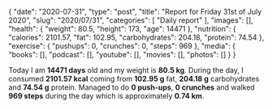 {
    "date": "2020-07-31",
    "type": "post",
    "title": "Report for Friday 31st of July 2020",
    "slug": "2020\/07\/31",
    "categories": [
        "Daily report"
    ],
    "images": [],
    "health": {
        "weight": 80.5,
        "height": 173,
        "age": 14471
    },
    "nutrition": {
        "calories": 2101.57,
        "fat": 102.95,
        "carbohydrates": 204.18,
        "protein": 74.54
    },
    "exercise": {
        "pushups": 0,
        "crunches": 0,
        "steps": 969
    },
    "media": {
        "books": [],
        "podcast": [],
        "youtube": [],
        "movies": [],
        "photos": []
    }
}

Today I am <strong>14471 days</strong> old and my weight is <strong>80.5 kg</strong>. During the day, I consumed <strong>2101.57 kcal</strong> coming from <strong>102.95 g</strong> fat, <strong>204.18 g</strong> carbohydrates and <strong>74.54 g</strong> protein. Managed to do <strong>0 push-ups</strong>, <strong>0 crunches</strong> and walked <strong>969 steps</strong> during the day which is approximately <strong>0.74 km</strong>.